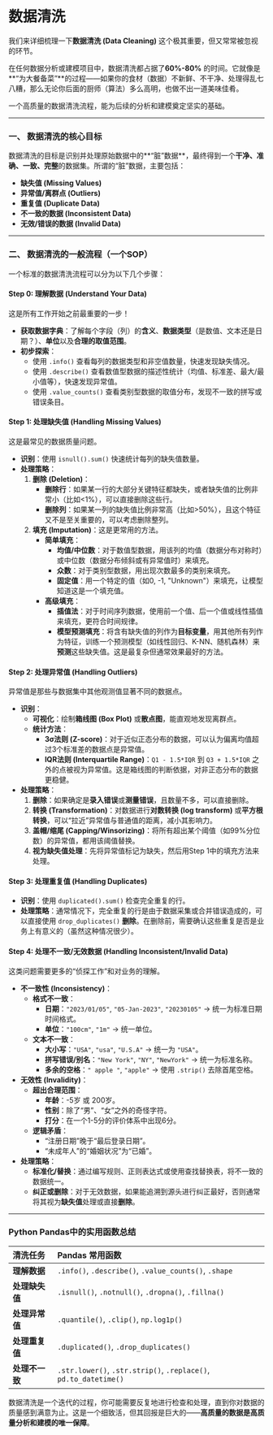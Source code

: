 # 数据清洗

我们来详细梳理一下**数据清洗 (Data Cleaning)** 这个极其重要，但又常常被忽视的环节。

在任何数据分析或建模项目中，数据清洗都占据了**60%-80%** 的时间。它就像是**“为大餐备菜”**的过程——如果你的食材（数据）不新鲜、不干净、处理得乱七八糟，那么无论你后面的厨师（算法）多么高明，也做不出一道美味佳肴。

一个高质量的数据清洗流程，能为后续的分析和建模奠定坚实的基础。

---

### 一、 数据清洗的核心目标

数据清洗的目标是识别并处理原始数据中的**“脏”数据**，最终得到一个**干净、准确、一致、完整**的数据集。所谓的“脏”数据，主要包括：

*   **缺失值 (Missing Values)**
*   **异常值/离群点 (Outliers)**
*   **重复值 (Duplicate Data)**
*   **不一致的数据 (Inconsistent Data)**
*   **无效/错误的数据 (Invalid Data)**

---

### 二、 数据清洗的一般流程（一个SOP）

一个标准的数据清洗流程可以分为以下几个步骤：

#### **Step 0: 理解数据 (Understand Your Data)**

这是所有工作开始之前最重要的一步！
*   **获取数据字典**：了解每个字段（列）的**含义**、**数据类型**（是数值、文本还是日期？）、**单位**以及**合理的取值范围**。
*   **初步探索**：
    *   使用 `.info()` 查看每列的数据类型和非空值数量，快速发现缺失情况。
    *   使用 `.describe()` 查看数值型数据的描述性统计（均值、标准差、最大/最小值等），快速发现异常值。
    *   使用 `.value_counts()` 查看类别型数据的取值分布，发现不一致的拼写或错误条目。

#### **Step 1: 处理缺失值 (Handling Missing Values)**

这是最常见的数据质量问题。

*   **识别**：使用 `isnull().sum()` 快速统计每列的缺失值数量。
*   **处理策略**：
    1.  **删除 (Deletion)**：
        *   **删除行**：如果某一行的大部分关键特征都缺失，或者缺失值的比例非常小（比如<1%），可以直接删除这些行。
        *   **删除列**：如果某一列的缺失值比例非常高（比如>50%），且这个特征又不是至关重要的，可以考虑删除整列。
    2.  **填充 (Imputation)**：这是更常用的方法。
        *   **简单填充**：
            *   **均值/中位数**：对于数值型数据，用该列的均值（数据分布对称时）或中位数（数据分布倾斜或有异常值时）来填充。
            *   **众数**：对于类别型数据，用出现次数最多的类别来填充。
            *   **固定值**：用一个特定的值（如0, -1, "Unknown"）来填充，让模型知道这是一个填充值。
        *   **高级填充**：
            *   **插值法**：对于时间序列数据，使用前一个值、后一个值或线性插值来填充，更符合时间规律。
            *   **模型预测填充**：将含有缺失值的列作为**目标变量**，用其他所有列作为特征，训练一个预测模型（如线性回归、K-NN、随机森林）来**预测**这些缺失值。这是最复杂但通常效果最好的方法。

#### **Step 2: 处理异常值 (Handling Outliers)**

异常值是那些与数据集中其他观测值显著不同的数据点。

*   **识别**：
    *   **可视化**：绘制**箱线图 (Box Plot)** 或**散点图**，能直观地发现离群点。
    *   **统计方法**：
        *   **3σ法则 (Z-score)**：对于近似正态分布的数据，可以认为偏离均值超过3个标准差的数据点是异常值。
        *   **IQR法则 (Interquartile Range)**：`Q1 - 1.5*IQR` 到 `Q3 + 1.5*IQR` 之外的点被视为异常值。这是箱线图的判断依据，对非正态分布的数据更稳健。
*   **处理策略**：
    1.  **删除**：如果确定是**录入错误**或**测量错误**，且数量不多，可以直接删除。
    2.  **转换 (Transformation)**：对数据进行**对数转换 (log transform)** 或**平方根转换**，可以“拉近”异常值与普通值的距离，减小其影响力。
    3.  **盖帽/缩尾 (Capping/Winsorizing)**：将所有超出某个阈值（如99%分位数）的异常值，都用该阈值替换。
    4.  **视为缺失值处理**：先将异常值标记为缺失，然后用Step 1中的填充方法来处理。

#### **Step 3: 处理重复值 (Handling Duplicates)**

*   **识别**：使用 `duplicated().sum()` 检查完全重复的行。
*   **处理策略**：通常情况下，完全重复的行是由于数据采集或合并错误造成的，可以直接使用 `drop_duplicates()` **删除**。在删除前，需要确认这些重复是否是业务上有意义的（虽然这种情况很少）。

#### **Step 4: 处理不一致/无效数据 (Handling Inconsistent/Invalid Data)**

这类问题需要更多的“侦探工作”和对业务的理解。

*   **不一致性 (Inconsistency)**：
    *   **格式不一致**：
        *   **日期**：`"2023/01/05"`, `"05-Jan-2023"`, `"20230105"` -> 统一为标准日期时间格式。
        *   **单位**：`"100cm"`, `"1m"` -> 统一单位。
    *   **文本不一致**：
        *   **大小写**：`"USA"`, `"usa"`, `"U.S.A"` -> 统一为 `"USA"`。
        *   **拼写错误/别名**：`"New York"`, `"NY"`, `"NewYork"` -> 统一为标准名称。
        *   **多余的空格**：`" apple "`, `"apple"` -> 使用 `.strip()` 去除首尾空格。
*   **无效性 (Invalidity)**：
    *   **超出合理范围**：
        *   **年龄**：-5岁 或 200岁。
        *   **性别**：除了“男”、“女”之外的奇怪字符。
        *   **打分**：在一个1-5分的评价体系中出现6分。
    *   **逻辑矛盾**：
        *   “注册日期”晚于“最后登录日期”。
        *   “未成年人”的“婚姻状况”为“已婚”。
*   **处理策略**：
    *   **标准化/替换**：通过编写规则、正则表达式或使用查找替换表，将不一致的数据统一。
    *   **纠正或删除**：对于无效数据，如果能追溯到源头进行纠正最好，否则通常将其视为**缺失值**处理或直接**删除**。

---

### Python Pandas中的实用函数总结

| 清洗任务       | **Pandas 常用函数**                                          |
| :------------- | :----------------------------------------------------------- |
| **理解数据**   | `.info()`, `.describe()`, `.value_counts()`, `.shape`        |
| **处理缺失值** | `.isnull()`, `.notnull()`, `.dropna()`, `.fillna()`          |
| **处理异常值** | `.quantile()`, `.clip()`, `np.log1p()`                       |
| **处理重复值** | `.duplicated()`, `.drop_duplicates()`                        |
| **处理不一致** | `.str.lower()`, `.str.strip()`, `.replace()`, `pd.to_datetime()` |

数据清洗是一个迭代的过程，你可能需要反复地进行检查和处理，直到你对数据的质量感到满意为止。这是一个细致活，但其回报是巨大的——**高质量的数据是高质量分析和建模的唯一保障**。